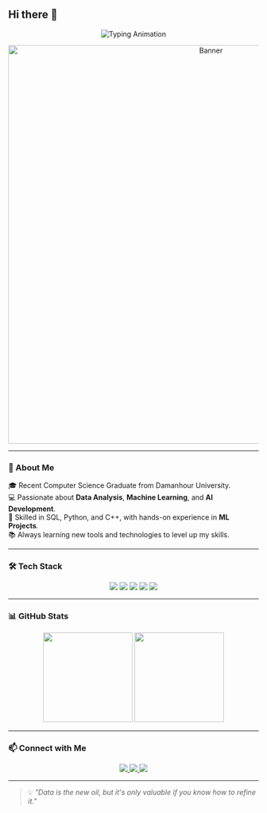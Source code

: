 ## Hi there 👋

<!-- Animated Banner -->
<p align="center">
  <img src="https://readme-typing-svg.demolab.com?font=Fira+Code&weight=600&size=28&pause=1000&color=F74D9B&center=true&vCenter=true&width=800&lines=Hi+%F0%9F%91%8B%2C+I'm+Sara+Mohamed;Data+Analyst+%26+Machine+Learning+Enthusiast;Turning+Data+into+Valuable+Insights" alt="Typing Animation" />
</p>

<!-- Cool Banner Image -->
<p align="center">
  <img src="https://i.ibb.co/7JfqXxB/coding-freak.gif" alt="Banner" width="800"/>
</p>

---

### 🌟 About Me  
🎓 Recent Computer Science Graduate from Damanhour University.  
💻 Passionate about **Data Analysis**, **Machine Learning**, and **AI Development**.  
🚀 Skilled in SQL, Python, and C++, with hands-on experience in **ML Projects**.  
📚 Always learning new tools and technologies to level up my skills.  

---

### 🛠 Tech Stack  
<p align="center">
  <img src="https://img.shields.io/badge/-Python-3776AB?style=for-the-badge&logo=python&logoColor=white"/>
  <img src="https://img.shields.io/badge/-SQL-336791?style=for-the-badge&logo=postgresql&logoColor=white"/>
  <img src="https://img.shields.io/badge/-C++-00599C?style=for-the-badge&logo=cplusplus&logoColor=white"/>
  <img src="https://img.shields.io/badge/-React-20232A?style=for-the-badge&logo=react&logoColor=61DAFB"/>
  <img src="https://img.shields.io/badge/-Machine%20Learning-102230?style=for-the-badge&logo=tensorflow&logoColor=FF6F00"/>
</p>

---

### 📊 GitHub Stats
<p align="center">
  <img src="https://github-readme-stats.vercel.app/api?username=Saramohamed188&show_icons=true&theme=radical" height="180"/>
  <img src="https://github-readme-stats.vercel.app/api/top-langs/?username=Saramohamed188&layout=compact&theme=radical" height="180"/>
</p>


---

### 📫 Connect with Me  
<p align="center">
  <a href="https://www.linkedin.com/in/sara-mohamed-168657205/">
    <img src="https://img.shields.io/badge/-LinkedIn-0077B5?style=for-the-badge&logo=linkedin&logoColor=white"/>
  </a>
  <a href="mailto:sarahhassan.pp11@gmail.com">
    <img src="https://img.shields.io/badge/-Email-D14836?style=for-the-badge&logo=gmail&logoColor=white"/>
  </a>
  <a href="https://github.com/Saramohamed188">
    <img src="https://img.shields.io/badge/-GitHub-181717?style=for-the-badge&logo=github&logoColor=white"/>
  </a>
</p>

---

> 💡 *"Data is the new oil, but it's only valuable if you know how to refine it."*  
